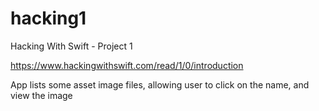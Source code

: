 # hacking1
Hacking With Swift - Project 1

https://www.hackingwithswift.com/read/1/0/introduction

App lists some asset image files, allowing user to click on the name, and view the image

